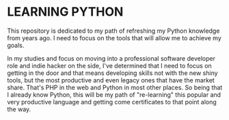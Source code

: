 # LEARNING PYTHON
This repository is dedicated to my path of refreshing my Python knowledge from years ago. I need to focus on the  tools that will allow me to achieve my goals.

In my studies and focus on moving into a professional software developer role and
indie hacker on the side, I've determined that I need to focus on getting in the door and that means
developing skills not with the new shiny tools, but the most productive and even legacy ones that have the
market share. That's PHP in the web and Python in most other places. So being that I already know Python, this will
be my path of "re-learning" this popular and very productive language and getting come certificates to that
point along the way. 



